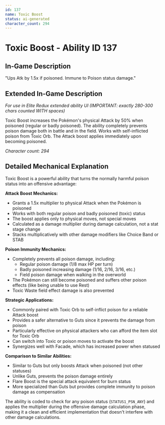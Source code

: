 ```yaml
---
id: 137
name: Toxic Boost
status: ai-generated
character_count: 294
---
```


# Toxic Boost - Ability ID 137

## In-Game Description
"Ups Atk by 1.5x if poisoned. Immune to Poison status damage."

## Extended In-Game Description
*For use in Elite Redux extended ability UI (IMPORTANT: exactly 280-300 chars counted WITH spaces)*

Toxic Boost increases the Pokémon's physical Attack by 50% when poisoned (regular or badly poisoned). The ability completely prevents poison damage both in battle and in the field. Works with self-inflicted poison from Toxic Orb. The Attack boost applies immediately upon becoming poisoned.

*Character count: 294*

## Detailed Mechanical Explanation
Toxic Boost is a powerful ability that turns the normally harmful poison status into an offensive advantage:

**Attack Boost Mechanics:**
- Grants a 1.5x multiplier to physical Attack when the Pokémon is poisoned
- Works with both regular poison and badly poisoned (toxic) status
- The boost applies only to physical moves, not special moves
- Calculated as a damage multiplier during damage calculation, not a stat stage change
- Stacks multiplicatively with other damage modifiers like Choice Band or STAB

**Poison Immunity Mechanics:**
- Completely prevents all poison damage, including:
  - Regular poison damage (1/8 max HP per turn)
  - Badly poisoned increasing damage (1/16, 2/16, 3/16, etc.)
  - Field poison damage when walking in the overworld
- The Pokémon can still become poisoned and suffers other poison effects (like being unable to use Rest)
- Toxic Waste field effect damage is also prevented

**Strategic Applications:**
- Commonly paired with Toxic Orb to self-inflict poison for a reliable Attack boost
- Provides a safer alternative to Guts since it prevents the damage from poison
- Particularly effective on physical attackers who can afford the item slot for Toxic Orb
- Can switch into Toxic or poison moves to activate the boost
- Synergizes well with Facade, which has increased power when statused

**Comparison to Similar Abilities:**
- Similar to Guts but only boosts Attack when poisoned (not other statuses)
- Unlike Guts, prevents the poison damage entirely
- Flare Boost is the special attack equivalent for burn status
- More specialized than Guts but provides complete immunity to poison damage as compensation

The ability is coded to check for any poison status (`STATUS1_PSN_ANY`) and applies the multiplier during the offensive damage calculation phase, making it a clean and efficient implementation that doesn't interfere with other damage calculations.